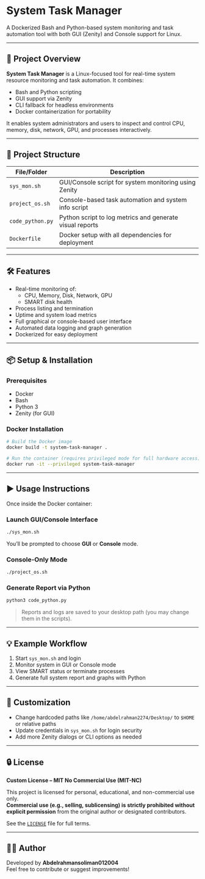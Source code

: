 # System Task Manager

A Dockerized Bash and Python-based system monitoring and task automation tool with both GUI (Zenity) and Console support for Linux.

---

## 🚀 Project Overview

**System Task Manager** is a Linux-focused tool for real-time system resource monitoring and task automation. It combines:

- Bash and Python scripting
- GUI support via Zenity
- CLI fallback for headless environments
- Docker containerization for portability

It enables system administrators and users to inspect and control CPU, memory, disk, network, GPU, and processes interactively.

---

## 📁 Project Structure

| File/Folder       | Description                                                                 |
|-------------------|-----------------------------------------------------------------------------|
| `sys_mon.sh`      | GUI/Console script for system monitoring using Zenity                       |
| `project_os.sh`   | Console-based task automation and system info script                        |
| `code_python.py`  | Python script to log metrics and generate visual reports                    |
| `Dockerfile`      | Docker setup with all dependencies for deployment                          |

---

## 🛠️ Features

- Real-time monitoring of:
  - CPU, Memory, Disk, Network, GPU
  - SMART disk health
- Process listing and termination
- Uptime and system load metrics
- Full graphical or console-based user interface
- Automated data logging and graph generation
- Dockerized for easy deployment

---

## 📦 Setup & Installation

### Prerequisites

- Docker
- Bash
- Python 3
- Zenity (for GUI)

### Docker Installation

```bash
# Build the Docker image
docker build -t system-task-manager .

# Run the container (requires privileged mode for full hardware access)
docker run -it --privileged system-task-manager
```

---

## ▶️ Usage Instructions

Once inside the Docker container:

### Launch GUI/Console Interface

```bash
./sys_mon.sh
```

You’ll be prompted to choose **GUI** or **Console** mode.

### Console-Only Mode

```bash
./project_os.sh
```

### Generate Report via Python

```bash
python3 code_python.py
```

> Reports and logs are saved to your desktop path (you may change them in the scripts).

---

## 💡 Example Workflow

1. Start `sys_mon.sh` and login
2. Monitor system in GUI or Console mode
3. View SMART status or terminate processes
4. Generate full system report and graphs with Python

---

## 🔧 Customization

- Change hardcoded paths like `/home/abdelrahman2274/Desktop/` to `$HOME` or relative paths
- Update credentials in `sys_mon.sh` for login security
- Add more Zenity dialogs or CLI options as needed

---

## 🔒 License

**Custom License – MIT No Commercial Use (MIT-NC)**

This project is licensed for personal, educational, and non-commercial use only.  
**Commercial use (e.g., selling, sublicensing) is strictly prohibited without explicit permission** from the original author or designated contributors.

See the [`LICENSE`](./LICENSE) file for full terms.

---

## 🧑‍💻 Author

Developed by **Abdelrahmansoliman012004**  
Feel free to contribute or suggest improvements!

